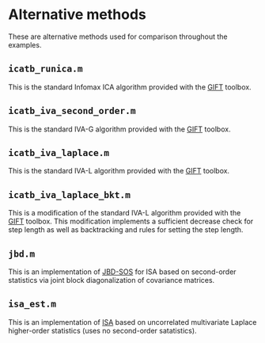 # Alternative methods
These are alternative methods used for comparison throughout the examples.

## `icatb_runica.m`
This is the standard Infomax ICA algorithm provided with the [GIFT] toolbox.

[GIFT]: http://trendscenter.org/software/gift/

## `icatb_iva_second_order.m`
This is the standard IVA-G algorithm provided with the [GIFT] toolbox.

## `icatb_iva_laplace.m`
This is the standard IVA-L algorithm provided with the [GIFT] toolbox.

## `icatb_iva_laplace_bkt.m`
This is a modification of the standard IVA-L algorithm provided with the [GIFT] toolbox. This modification implements a sufficient decrease check for step length as well as backtracking and rules for setting the step length.

## `jbd.m`
This is an implementation of [JBD-SOS] for ISA based on second-order statistics via joint block diagonalization of covariance matrices.

[JBD-SOS]: https://www.irit.fr/~Dana.Lahat/jbd.zip

## `isa_est.m`
This is an implementation of [ISA] based on uncorrelated multivariate Laplace higher-order statistics (uses no second-order satatistics).

[ISA]: http://ai.stanford.edu/~quocle/video_release.tar.gz
